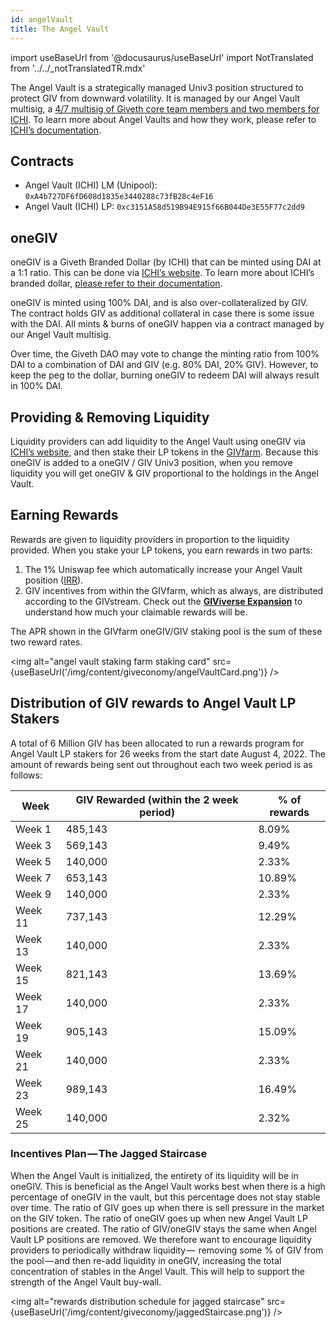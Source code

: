 ```yaml
---
id: angelVault
title: The Angel Vault
---
```

import useBaseUrl from '@docusaurus/useBaseUrl'
import NotTranslated from '../../_notTranslatedTR.mdx'

<NotTranslated />

The Angel Vault is a strategically managed Univ3 position structured to protect GIV from downward volatility. It is managed by our Angel Vault multisig, a [4/7 multisig of Giveth core team members and two members for ICHI](https://gnosis-safe.io/app/eth:0x2B0ee142dCFE7C2dD150cDbd7B6832F6e9977f51/home). To learn more about Angel Vaults and how they work, please refer to [ICHI’s documentation](https://docs.ichi.org/ichi-docs-v3/ichi-vaults/angel-vaults).
## Contracts
- Angel Vault (ICHI) LM (Unipool): `0xA4b727DF6fD608d1835e3440288c73fB28c4eF16`
- Angel Vault (ICHI) LP: `0xc3151A58d519B94E915f66B044De3E55F77c2dd9`

## oneGIV
oneGIV is a Giveth Branded Dollar (by ICHI) that can be minted using DAI at a 1:1 ratio. This can be done via [ICHI’s website](https://app.ichi.org/vault?poolId=20009&back=vault). To learn more about ICHI’s branded dollar, [please refer to their documentation](https://docs.ichi.org/ichi-docs-v3/branded-dollars/overview).

oneGIV is minted using 100% DAI, and is also over-collateralized by GIV. The contract holds GIV as additional collateral in case there is some issue with the DAI. All mints & burns of oneGIV happen via a contract managed by our Angel Vault multisig.

Over time, the Giveth DAO may vote to change the minting ratio from 100% DAI to a combination of DAI and GIV (e.g. 80% DAI, 20% GIV). However, to keep the peg to the dollar, burning oneGIV to redeem DAI will always result in 100% DAI.

## Providing & Removing Liquidity
Liquidity providers can add liquidity to the Angel Vault using oneGIV via [ICHI’s website](https://app.ichi.org/vault?poolId=20009&back=vault), and then stake their LP tokens in the [GIVfarm](https://giveth.io/givfarm). Because this oneGIV is added to a oneGIV / GIV Univ3 position, when you remove liquidity you will get oneGIV & GIV proportional to the holdings in the Angel Vault.

## Earning Rewards
Rewards are given to liquidity providers in proportion to the liquidity provided. When you stake your LP tokens, you earn rewards in two parts:
1. The 1% Uniswap fee which automatically increase your Angel Vault position ([IRR](https://docs.ichi.org/ichi-docs-v3/resources/faqs#what-does-the-irr-metric-on-the-angel-vault-page-represent)).
2. GIV incentives from within the GIVfarm, which as always, are distributed according to the GIVstream. Check out the [**GIViverse Expansion**](https://giveth.io/givstream) to understand how much your claimable rewards will be.

The APR shown in the GIVfarm oneGIV/GIV staking pool is the sum of these two reward rates.

<img alt="angel vault staking farm staking card" src={useBaseUrl('/img/content/giveconomy/angelVaultCard.png')} />

## Distribution of GIV rewards to Angel Vault LP Stakers
A total of 6 Million GIV has been allocated to run a rewards program for Angel Vault LP stakers for 26 weeks from the start date August 4, 2022. The amount of rewards being sent out throughout each two week period is as follows:

| Week    | GIV Rewarded (within the 2 week period) | % of rewards |
| ------- | --------------------------------------- | ------------ |
| Week 1  | 485,143                                 | 8.09%        |
| Week 3  | 569,143                                 | 9.49%        |
| Week 5  | 140,000                                 | 2.33%        |
| Week 7  | 653,143                                 | 10.89%       |
| Week 9  | 140,000                                 | 2.33%        |
| Week 11 | 737,143                                 | 12.29%       |
| Week 13 | 140,000                                 | 2.33%        |
| Week 15 | 821,143                                 | 13.69%       |
| Week 17 | 140,000                                 | 2.33%        |
| Week 19 | 905,143                                 | 15.09%       |
| Week 21 | 140,000                                 | 2.33%        |
| Week 23 | 989,143                                 | 16.49%       |
| Week 25 | 140,000                                 | 2.32%        |

### Incentives Plan — The Jagged Staircase
When the Angel Vault is initialized, the entirety of its liquidity will be in oneGIV. This is beneficial as the Angel Vault works best when there is a high percentage of oneGIV in the vault, but this percentage does not stay stable over time.
The ratio of GIV goes up when there is sell pressure in the market on the GIV token.
The ratio of oneGIV goes up when new Angel Vault LP positions are created.
The ratio of GIV/oneGIV stays the same when Angel Vault LP positions are removed.
We therefore want to encourage liquidity providers to periodically withdraw liquidity —  removing some % of GIV from the pool — and then re-add liquidity in oneGIV, increasing the total concentration of stables in the Angel Vault. This will help to support the strength of the Angel Vault buy-wall.

<img alt="rewards distribution schedule for jagged staircase" src={useBaseUrl('/img/content/giveconomy/jaggedStaircase.png')} />
